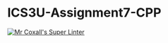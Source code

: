 # ICS3U-Assignment7-CPP

[![Mr Coxall's Super Linter](https://github.com/Evgeny-Vovk/ICS3U-Assignment7-CPP/workflows/Mr%20Coxall's%20Super%20Linter/badge.svg)](https://github.com/Evgeny-Vovk/ICS3U-Assignment7-CPP/actions)
